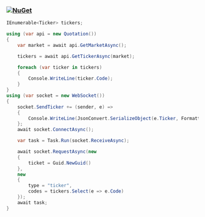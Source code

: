 ### [![NuGet](https://img.shields.io/nuget/v/ShareInvest.UPbit?label=ShareInvest.UPbit&style=plastic&logo=nuget&color=004880)](https://www.nuget.org/packages/ShareInvest.UPbit)
```C#
IEnumerable<Ticker> tickers;

using (var api = new Quotation())
{
    var market = await api.GetMarketAsync();

    tickers = await api.GetTickerAsync(market);

    foreach (var ticker in tickers)
    {
        Console.WriteLine(ticker.Code);
    }
}
using (var socket = new WebSocket())
{
    socket.SendTicker += (sender, e) =>
    {
        Console.WriteLine(JsonConvert.SerializeObject(e.Ticker, Formatting.Indented));
    };
    await socket.ConnectAsync();

    var task = Task.Run(socket.ReceiveAsync);

    await socket.RequestAsync(new
    {
        ticket = Guid.NewGuid()
    },
    new
    {
        type = "ticker",
        codes = tickers.Select(e => e.Code)
    });
    await task;
}
```
